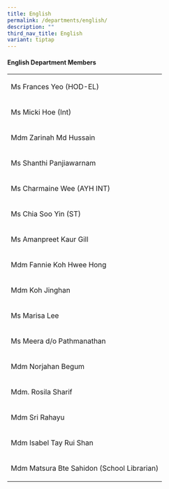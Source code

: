 ```yaml
---
title: English
permalink: /departments/english/
description: ""
third_nav_title: English
variant: tiptap
---
```

<h4><strong>English Department Members</strong></h4>
<p></p>
<p></p>
<table style="minWidth: 25px">
<colgroup>
<col>
</colgroup>
<tbody>
<tr>
<td rowspan="1" colspan="1">
<p>Ms Frances Yeo (HOD-EL)</p>
</td>
</tr>
<tr>
<td rowspan="1" colspan="1">
<p>Ms Micki Hoe (Int)</p>
</td>
</tr>
<tr>
<td rowspan="1" colspan="1">
<p>Mdm Zarinah Md Hussain</p>
</td>
</tr>
<tr>
<td rowspan="1" colspan="1">
<p>Ms Shanthi Panjiawarnam</p>
</td>
</tr>
<tr>
<td rowspan="1" colspan="1">
<p>Ms Charmaine Wee (AYH INT)</p>
</td>
</tr>
<tr>
<td rowspan="1" colspan="1">
<p>Ms Chia Soo Yin (ST)</p>
</td>
</tr>
<tr>
<td rowspan="1" colspan="1">
<p>Ms Amanpreet Kaur Gill</p>
</td>
</tr>
<tr>
<td rowspan="1" colspan="1">
<p>Mdm Fannie Koh Hwee Hong</p>
</td>
</tr>
<tr>
<td rowspan="1" colspan="1">
<p>Mdm Koh Jinghan</p>
</td>
</tr>
<tr>
<td rowspan="1" colspan="1">
<p>Ms Marisa Lee</p>
</td>
</tr>
<tr>
<td rowspan="1" colspan="1">
<p>Ms Meera d/o Pathmanathan</p>
</td>
</tr>
<tr>
<td rowspan="1" colspan="1">
<p>Mdm Norjahan Begum</p>
</td>
</tr>
<tr>
<td rowspan="1" colspan="1">
<p>Mdm. Rosila Sharif</p>
</td>
</tr>
<tr>
<td rowspan="1" colspan="1">
<p>Mdm Sri Rahayu</p>
</td>
</tr>
<tr>
<td rowspan="1" colspan="1">
<p>Mdm Isabel Tay Rui Shan</p>
</td>
</tr>
<tr>
<td rowspan="1" colspan="1">
<p>Mdm Matsura Bte Sahidon (School Librarian)</p>
</td>
</tr>
</tbody>
</table>
<p></p>